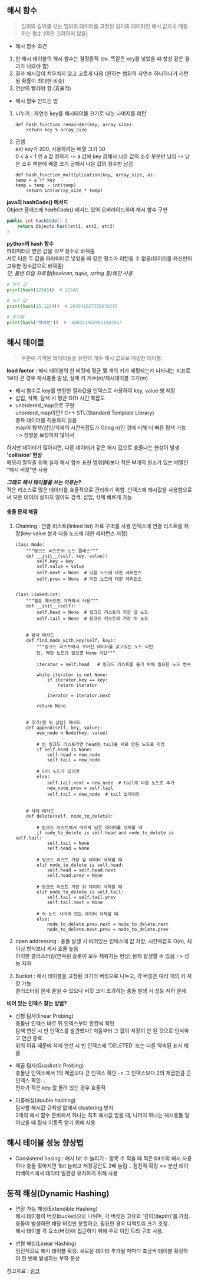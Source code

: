 ## 해시 함수
> 임의의 길이를 갖는 임의의 데이터를 고정된 길이의 데이터인 해시 값으로 매핑하는 함수 (역은 고려하지 않음)

- 해시 함수 조건
1. 한 해시 테이블의 해시 함수는 결정론적 (ex. 똑같은 key를 넣었을 때 항상 같은 결과가 나와야 함)
2. 결과 해시값이 치우치지 않고 고르게 나옴 (원하는 범위의 자연수 하나하나가 리턴될 확률이 최대한 비슷)
3. 연산이 빨라야 함.(효율적)<br>

- 해시 함수 만드는 법
1. 나누기 : 자연수 key를 해시테이블 크기로 나눈 나머지를 리턴
    ```
    def hash_function_remainder(key, array_size):
        return key % array_size
    ```
2.  곱셈<br>
    ex) key가 200, 사용하려는 배열 크기 30<br>
        0 < a < 1 인 a 값 정하기 -> a 값에 key 곱해서 나온 값의 소수 부분만 남김 -> 남은 소수 부분에 배열 크기 곱해서 나온 값의 정수만 남김
    ```
    def hash_function_multiplication(key, array_size, a):
    temp = a \* key
    temp = temp - int(temp)
        return int(array_size * temp)
     ```

**java의 hashCode() 메서드**<br>
Object 클래스에 _hashCode()_ 메서드 있어 오버라이드하여 해시 함수 구현<br>
```java
public int hashCode() {
    return Objects.hash(att1, att2, att3)
}
```

**python의 hash 함수**<br>
파라미터로 받은 값을 _아무_ 정수로 바꿔줌<br>
서로 다른 두 값을 파라미터로 넣었을 때 같은 정수가 리턴될 수 없음(데이터를 자신만의 고유한 정수값으로 바꿔줌)<br>
_단, 불변 타입 자료형(boolean, tuple, string 등)에만 사용_

```python
# 정수 값
print(hash(12345))  # 12345

# 소수 값
print(hash(15.1234))  # 284541027336970255

# 문자열
print(hash("파이썬"))  # -8002119629611903017
```

## 해시 테이블
> 무한에 가까운 데이터들을 유한의 개수 해시 값으로 매핑한 테이블.<br>

**load factor** : 해시 테이블의 한 버킷에 평균 몇 개의 키가 매핑되는가 나타내는 지표로 1보다 큰 경우 해시충돌 발생, 실제 키 개수(n)/해시테이블 크기(m)

- 해시 함수로 key를 변환한 결과값을 인덱스로 사용하여 key, value 쌍 저장
- 삽입, 삭제, 탐색 시 평균 O(1) 시간 복잡도
- unordered_map으로 구현<br>
  unorderd_map이란? C++ STL(Standard Template Library)<br>
  중복 데이터를 허용하지 않음<br>
  map이 탐색/삽입/삭제의 시간복잡도가 O(log n)인 것에 비해 더 빠른 탐색 가능 => 정렬을 보장하지 않아서<br>

하지만 데이터가 많아지면, 다른 데이터가 같은 해시 값으로 충돌나는 현상이 발생 **'collision' 현상** <br>
메모리 절약을 위해 실제 해시 함수 표현 범위(N)보다 작은 M개의 원소가 있는 배열인 "해시 버킷"만 사용<br>

**_그래도 해시 테이블을 쓰는 이유는?_**<br>
적은 리소스로 많은 데이터를 효율적으로 관리하기 위함.
인덱스에 해시값을 사용함으로써 모든 데이터 살피지 않아도 검색, 삽입, 삭제 빠르게 가능.<br>

#### 충돌 문제 해결
1. Chaining : 연결 리스트(linked list) 자료 구조를 사용
인덱스에 연결 리스트를 저장(key-value 쌍과 다음 노드에 대한 레퍼런스 저장)
    ```
    class Node:
        """링크드 리스트의 노드 클래스"""
        def __init__(self, key, value):
            self.key = key
            self.value = value
            self.next = None  # 다음 노드에 대한 레퍼런스
            self.prev = None  # 이전 노드에 대한 레퍼런스
    
    
    class LinkedList:
        """필요 메서드만 가져와서 사용"""
        def __init__(self):
            self.head = None  # 링크드 리스트의 가장 앞 노드
            self.tail = None  # 링크드 리스트의 가장 뒤 노드
    
    
        # 탐색 메서드
        def find_node_with_key(self, key):
            """링크드 리스트에서 주어진 데이터를 갖고있는 노드 리턴
            단, 해당 노드가 없으면 None 리턴"""
    
            iterator = self.head   # 링크드 리스트를 돌기 위해 필요한 노드 변수
    
            while iterator is not None:
                if iterator.key == key:
                    return iterator
    
                iterator = iterator.next
    
            return None
    
    
        # 추가(맨 뒤 삽입) 메서드
        def append(self, key, value):
            new_node = Node(key, value)
    
            # 빈 링크드 리스트라면 head와 tail을 새로 만든 노드로 지정
            if self.head is None:
                self.head = new_node
                self.tail = new_node
    
            # 이미 노드가 있으면
            else:
                self.tail.next = new_node  # tail의 다음 노드로 추가
                new_node.prev = self.tail
                self.tail = new_node  # tail 업데이트
    
    
        # 삭제 메서드
        def delete(self, node_to_delete):
    
            # 링크드 리스트에서 마지막 남은 데이터를 삭제할 때
            if node_to_delete is self.head and node_to_delete is self.tail:
                self.tail = None
                self.head = None
    
            # 링크드 리스트 가장 앞 데이터 삭제할 때
            elif node_to_delete is self.head:
                self.head = self.head.next
                self.head.prev = None
    
            # 링크드 리스트 가장 뒤 데이터 삭제할 떄
            elif node_to_delete is self.tail:
                self.tail = self.tail.prev
                self.tail.next = None
    
            # 두 노드 사이에 있는 데이터 삭제할 때
            else:
                node_to_delete.prev.next = node_to_delete.next
                node_to_delete.next.prev = node_to_delete.prev
    ```
    
2. open addressing : 충돌 발생 시 비어있는 인덱스에 값 저장, 시간복잡도 O(n), 체이닝 방식보다 캐시 효율 높음<br>
하지만 클러스터링(연속된 슬롯이 모두 채워지는 현상) 문제 발생할 수 있음 => 성능 저하

3. Bucket : 해시 테이블을 고정된 크기의 버킷으로 나누고, 각 버킷은 여러 개의 키 저장 가능<br>
클러스터링 문제 줄일 수 있으나 버킷 크기 초과하는 충돌 발생 시 성능 저하 문제<br>

**비어 있는 인덱스 찾는 방법?** <br>
- 선형 탐사(linear Probing)<br>
  충돌난 인덱스 바로 뒤 인덱스부터 한칸씩 확인<br>
  탐색 연산 시 빈 인덱스를 발견했다? 처음부터 그 값이 저장이 안 된 것으로 인식하고 연산 종료.<br>
  위의 이유 때문에 삭제 연산 시 빈 인덱스에 'DELETED' 또는 다른 약속된 표시 해줌<br>

- 제곱 탐사(Quadratic Probing)<br>
  충돌난 인덱스에서 1의 제곱보다 큰 인덱스 확인 -> 그 인덱스보다 2의 제곱만큼 큰 인덱스 확인...<br>
  편차가 작은 key 값 몰려 있는 경우 효율적
    
- 이중해싱(double hashing)<br>
  탐사할 해시값 규칙성 없애서 clustering 방지<br>
  2개의 해시 함수 준비해서 하나는 최초 해시값 얻을 때, 나머지 하나는 해시충돌 일어났을 때 탐사 이동폭 얻기 위해 사용<br>


## 해시 테이블 성능 향상법
- Consistend hasing : 해시 bit 수 늘리기 - 항목 수 적을 때 적은 bit수의 해시 사용하다 충돌 잦아지면 1bit 늘리고 저장공간도 2배 늘림 .. 점진적 확장 => 분산 데이터베이스에서 데이터 일관성 유지하기 위해 사용

## 동적 해싱(Dynamic Hashing)
- 연장 가능 해싱(Extendible Hashing)<br>
해시 테이블이 버킷(bucket)으로 나뉘며, 각 버킷은 고유의 '깊이(depth)'를 가짐. 충돌이 발생하면 해당 버킷만 분할하고, 필요한 경우 디렉토리 크기 조정.<br>
해시 테이블 각 요소(버킷)에 접근하기 위해 주로 이진 트리 구조 사용.

- 선형 해싱(Linear Hashing)<br>
점진적으로 해시 테이블 확장. 새로운 데이터 추가될 때마다 조금씩 테이블 확장하여 한 번에 발생하는 부하 분산

참고자료 : [링크](https://ratsgo.github.io/data%20structure&algorithm/2017/10/25/hash/)
